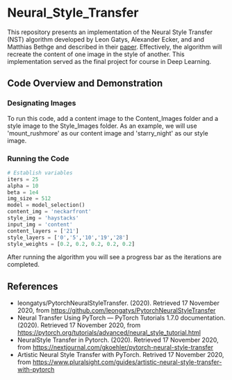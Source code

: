 # Neural_Style_Transfer
This repository presents an implementation of the Neural Style Transfer (NST) algorithm developed by Leon Gatys, Alexander Ecker, and and Matthias Bethge and described in their [paper](https://arxiv.org/pdf/1508.06576.pdf). Effectively, the algorithm will recreate the content of one image in the style of another. This implementation served as the final project for course in Deep Learning.

## Code Overview and Demonstration
### Designating Images
To run this code, add a content image to the Content_Images folder and a style image to the Style_Images folder. As an example, we will use 'mount_rushmore' as our content image and 'starry_night' as our style image. 

### Running the Code

```python
# Establish variables
iters = 25
alpha = 10
beta = 1e4
img_size = 512
model = model_selection()
content_img = 'neckarfront'
style_img = 'haystacks'
input_img = 'content'
content_layers = ['21']
style_layers = ['0','5','10','19','28']
style_weights = [0.2, 0.2, 0.2, 0.2, 0.2]
```

After running the algorithm you will see a progress bar as the iterations are completed. 


## References
- leongatys/PytorchNeuralStyleTransfer. (2020). Retrieved 17 November 2020, from https://github.com/leongatys/PytorchNeuralStyleTransfer
- Neural Transfer Using PyTorch — PyTorch Tutorials 1.7.0 documentation. (2020). Retrieved 17 November 2020, from https://pytorch.org/tutorials/advanced/neural_style_tutorial.html
- NeuralStyle Transfer in Pytorch. (2020). Retrieved 17 November 2020, from https://nextjournal.com/gkoehler/pytorch-neural-style-transfer 
- Artistic Neural Style Transfer with PyTorch. Retrived 17 November 2020, from
https://www.pluralsight.com/guides/artistic-neural-style-transfer-with-pytorch